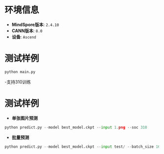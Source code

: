 # 环境信息
- **MindSpore版本**: `2.4.10`
- **CANN版本**: `8.0`
- **设备**: `Ascend`

# 测试样例
```python
python main.py
```
-支持310训练

# 测试样例
- **单张图片预测**
```python
python predict.py --model best_model.ckpt --input 1.png --soc 310
```
- **批量预测**
```python
python predict.py --model best_model.ckpt --input test/ --batch_size 16 --soc 310
```
